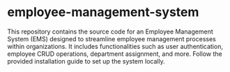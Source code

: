 # employee-management-system
This repository contains the source code for an Employee Management System (EMS) designed to streamline employee management processes within organizations. It includes functionalities such as user authentication, employee CRUD operations, department assignment, and more. Follow the provided installation guide to set up the system locally.
